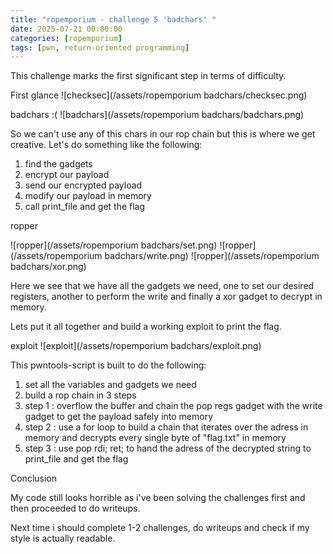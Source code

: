 ```yaml
---
title: "ropemporium - challenge 5 'badchars' "
date: 2025-07-21 00:00:00 
categories: [ropemporium]
tags: [pwn, return-oriented programming]
---
```


This challenge marks the first significant step in terms of difficulty.

 First glance
     ![checksec](/assets/ropemporium badchars/checksec.png)
     
 badchars :(
     ![badchars](/assets/ropemporium badchars/badchars.png)

So we can't use any of this chars in our rop chain but this is where we get creative. 
Let's do something like the following:

1. find the gadgets
2. encrypt our payload 
3. send our encrypted payload
4. modify our payload in memory
5. call print_file and get the flag

ropper 

![ropper](/assets/ropemporium badchars/set.png)
![ropper](/assets/ropemporium badchars/write.png)
![ropper](/assets/ropemporium badchars/xor.png)

Here we see that we have all the gadgets we need, one to set our desired registers, another to perform the write and finally a xor gadget to decrypt in memory.

Lets put it all together and build a working exploit to print the flag.

 exploit
    ![exploit](/assets/ropemporium badchars/exploit.png)

This pwntools-script is built to do the following:

1. set all the variables and gadgets we need 
2. build a rop chain in 3 steps
3. step 1 : overflow the buffer and chain the pop regs gadget with the write gadget to get the payload safely into memory
4. step 2 : use a for loop to build a chain that iterates over the adress in memory and decrypts every single byte of "flag.txt" in memory
5. step 3 : use pop rdi; ret; to hand the adress of the decrypted string to print_file and get the flag


Conclusion

My code still looks horrible as i've been solving the challenges first and then proceeded to do writeups.

Next time i should complete 1-2 challenges, do writeups and check if my style is actually readable.